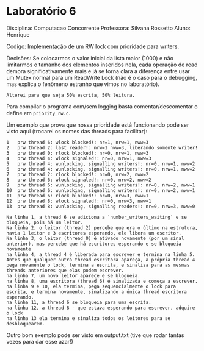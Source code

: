 # Laboratório 6

Disciplina: Computacao Concorrente
Professora: Silvana Rossetto
Aluno: Henrique 

Codigo: Implementação de um RW lock com prioridade para writers.

Decisões:
    Se colocarmos o valor inicial da lista maior (1000) e não limitarmos o tamanho dos elementos inseridos nela, cada operação de read
    demora significativamente mais e já se torna clara a diferença entre usar um Mutex normal para um ReadWrite Lock (não é o caso para o debugging, mas explica o fenômeno estranho que vimos no laboratório).

    Alterei para que seja 50% escrita, 50% leitura.

Para compilar o programa com/sem logging basta comentar/descomentar o define em `priority_rw.c`.

Um exemplo que prova que nossa prioridade está funcionando pode ser visto aqui (trocarei os nomes das threads para facilitar):

```console
1   prw thread 6: wlock blocked!: nr=1, nrw=1, nww=3
2   prw thread 2: last reader!: nrw=1 nww=3, liberando somente writer!
3   prw thread 0: rlock blocked!: nr=0, nrw=1, nww=3
4   prw thread 4: wlock signaled!: nr=0, nrw=1, nww=3
5   prw thread 4: wunlocking, signalling writers!: nr=0, nrw=1, nww=2
6   prw thread 4: wunlocking, signalling writers!: nr=0, nrw=1, nww=2
7   prw thread 2: rlock blocked!: nr=0, nrw=2, nww=2
8   prw thread 6: wlock signaled!: nr=0, nrw=2, nww=2
9   prw thread 6: wunlocking, signalling writers!: nr=0, nrw=2, nww=1
10  prw thread 6: wunlocking, signalling writers!: nr=0, nrw=2, nww=1
11  prw thread 6: rlock blocked!: nr=0, nrw=3, nww=1
12  prw thread 8: wlock signaled!: nr=0, nrw=3, nww=1
13  prw thread 8: wunlocking, signalling readers!: nr=0, nrw=3, nww=0
```
```
Na linha 1, a thread 6 se adiciona a `number_writers_waiting` e se bloqueia, pois há um leitor.
Na linha 2, o leitor (thread 2) percebe que era o último na estrutura, havia 1 leitor e 3 escritores esperando, ele libera um escritor.
Na linha 3, o leitor (thread 0) é ativado novamente (por um sinal anterior), mas percebe que há escritores esperando e se bloqueia novamente
na linha 4, a thread 4 é liberada para escrever e termina na linha 5.
Antes que qualquer outra thread escritora apareça, a própria thread 4 pega novamente o lock, termina a escrita, e sinaliza para as mesmas threads anteriores que elas podem escrever.
na linha 7, um novo leitor aparece e se bloqueia.
na linha 8, uma escritora (thread 6) é sinalizada e começa a escrever.
na linha 9 e 10, ela termina, pega sequencialmente o lock para escrita, e termina novamente, sinalizando a única thread escritora esperando.
na linha 11, a thread 6 se bloqueia para uma escrita.
na linha 12, a thread 8 - que estava esperando para escrever, adquire o lock
na linha 13 ela termina e sinaliza todos os leitores para se desbloquearem.
```

Outro bom exemplo pode ser visto em output.txt (tive que rodar tantas vezes para dar esse azar!)
